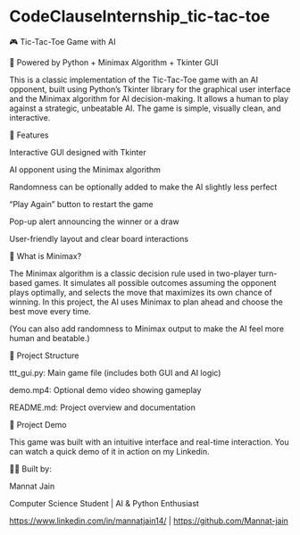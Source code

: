 # CodeClauseInternship_tic-tac-toe
🎮 Tic-Tac-Toe Game with AI

🧠 Powered by Python + Minimax Algorithm + Tkinter GUI

This is a classic implementation of the Tic-Tac-Toe game with an AI opponent, built using Python’s Tkinter library for the graphical user interface and the Minimax algorithm for AI decision-making. It allows a human to play against a strategic, unbeatable AI. The game is simple, visually clean, and interactive.

📌 Features

Interactive GUI designed with Tkinter

AI opponent using the Minimax algorithm

Randomness can be optionally added to make the AI slightly less perfect

“Play Again” button to restart the game

Pop-up alert announcing the winner or a draw

User-friendly layout and clear board interactions

🧠 What is Minimax?

The Minimax algorithm is a classic decision rule used in two-player turn-based games. It simulates all possible outcomes assuming the opponent plays optimally, and selects the move that maximizes its own chance of winning. In this project, the AI uses Minimax to plan ahead and choose the best move every time.

(You can also add randomness to Minimax output to make the AI feel more human and beatable.)

📁 Project Structure

ttt_gui.py: Main game file (includes both GUI and AI logic)

demo.mp4: Optional demo video showing gameplay

README.md: Project overview and documentation

🎥 Project Demo

This game was built with an intuitive interface and real-time interaction.
You can watch a quick demo of it in action on my Linkedin.

🙋‍♀️ Built by:

Mannat Jain

Computer Science Student | AI & Python Enthusiast

https://www.linkedin.com/in/mannatjain14/ | https://github.com/Mannat-jain
